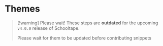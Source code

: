 # Themes

> [!warning] Please wait!
> These steps are **outdated** for the upcoming `v4.0.0` release of Schooltape.
> 
> Please wait for them to be updated before contributing snippets
